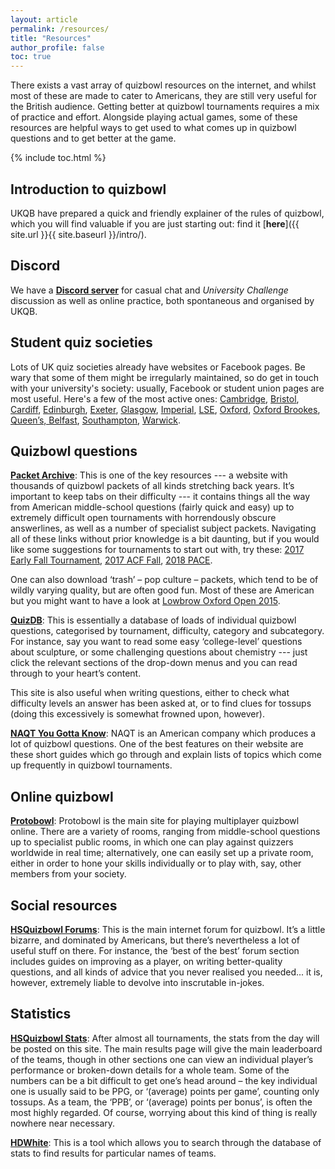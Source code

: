 ```yaml
---
layout: article
permalink: /resources/
title: "Resources"
author_profile: false
toc: true
---
```


There exists a vast array of quizbowl resources on the internet, and whilst most of these are made to cater to Americans, they are still very useful for the British audience. Getting better at quizbowl tournaments requires a mix of practice and effort. Alongside playing actual games, some of these resources are helpful ways to get used to what comes up in quizbowl questions and to get better at the game.

{% include toc.html %}

## Introduction to quizbowl

UKQB have prepared a quick and friendly explainer of the rules of quizbowl, which you will find valuable if you are just starting out: find it [**here**]({{ site.url }}{{ site.baseurl }}/intro/).

## Discord

We have a [**Discord server**](https://discord.gg/GY2RnCE) for casual chat and *University Challenge* discussion as well as online practice, both spontaneous and organised by UKQB.

## Student quiz societies

Lots of UK quiz societies already have websites or Facebook pages. Be wary that some of them might be irregularly maintained, so do get in touch with your university's society: usually, Facebook or student union pages are most useful. Here's a few of the most active ones:  [Cambridge](http://quizsoc.soc.srcf.net), [Bristol](https://www.facebook.com/BrizQuiz/), [Cardiff](https://www.cardiffstudents.com/activities/society/quiz), [Edinburgh](https://www.facebook.com/UoEQuizSoc/), [Exeter](https://www.facebook.com/ExeQuiz/), [Glasgow](https://www.facebook.com/guquizsociety), [Imperial](https://www.imperialcollegeunion.org/activities/a-to-z/quiz), [LSE](https://www.lsesu.com/organisation/quizclub), [Oxford](http://users.ox.ac.uk/~quiz), [Oxford Brookes](https://www.facebook.com/OBUQuizSoc/), [Queen’s, Belfast](https://www.facebook.com/QueensQuizSociety), [Southampton](https://www.susu.org/groups/university-of-southampton-quiz-society), [Warwick](https://www.warwicksu.com/societies/quizsoc).

## Quizbowl questions

[**Packet Archive**](http://collegiate.quizbowlpackets.com): This is one of the key resources --- a website with thousands of quizbowl packets of all kinds stretching back years. It’s important to keep tabs on their difficulty --- it contains things all the way from American middle-school questions (fairly quick and easy) up to extremely difficult open tournaments with horrendously obscure answerlines, as well as a number of specialist subject packets. Navigating all of these links without prior knowledge is a bit daunting, but if you would like some suggestions for tournaments to start out with, try these: [2017 Early Fall Tournament](http://collegiate.quizbowlpackets.com/2048/), [2017 ACF Fall](http://collegiate.quizbowlpackets.com/2040/), [2018 PACE](http://quizbowlpackets.com/2155/).

One can also download ‘trash’ – pop culture – packets, which tend to be of wildly varying quality, but are often good fun. Most of these are American but you might want to have a look at [Lowbrow Oxford Open 2015](http://trash.quizbowlpackets.com/1679/).

[**QuizDB**](http://www.quizdb.org): This is essentially a database of loads of individual quizbowl questions, categorised by tournament, difficulty, category and subcategory. For instance, say you want to read some easy ‘college-level’ questions about sculpture, or some challenging questions about chemistry --- just click the relevant sections of the drop-down menus and you can read through to your heart’s content.

This site is also useful when writing questions, either to check what difficulty levels an answer has been asked at, or to find clues for tossups (doing this excessively is somewhat frowned upon, however). 

[**NAQT You Gotta Know**](https://www.naqt.com/you-gotta-know/): NAQT is an American company which produces a lot of quizbowl questions. One of the best features on their website are these short guides which go through and explain lists of topics which come up frequently in quizbowl tournaments.


## Online quizbowl

[**Protobowl**](http://protobowl.com): Protobowl is the main site for playing multiplayer quizbowl online. There are a variety of rooms, ranging from middle-school questions up to specialist public rooms, in which one can play against quizzers worldwide in real time; alternatively, one can easily set up a private room, either in order to hone your skills individually or to play with, say, other members from your society.

## Social resources

[**HSQuizbowl Forums**](http://hsquizbowl.org/db/): This is the main internet forum for quizbowl. It’s a little bizarre, and dominated by Americans, but there’s nevertheless a lot of useful stuff on there. For instance, the ‘best of the best’ forum section includes guides on improving as a player, on writing better-quality questions, and all kinds of advice that you never realised you needed... it is, however, extremely liable to devolve into inscrutable in-jokes. 

## Statistics

[**HSQuizbowl Stats**](http://hsquizbowl.org/db/): After almost all tournaments, the stats from the day will be posted on this site. The main results page will give the main leaderboard of the teams, though in other sections one can view an individual player’s performance or broken-down details for a whole team. Some of the numbers can be a bit difficult to get one’s head around – the key individual one is usually said to be PPG, or ‘(average) points per game’, counting only tossups. As a team, the ‘PPB’, or ‘(average) points per bonus’, is often the most highly regarded. Of course, worrying about this kind of thing is really nowhere near necessary. 

[**HDWhite**](http://hdwhite.org/qb/stats/): This is a tool which allows you to search through the database of stats to find results for particular names of teams. 